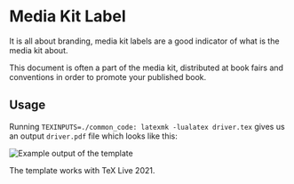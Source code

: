# Media Kit Label

It is all about branding, media kit labels are a good indicator of what is the media kit about.

This document is often a part of the media kit, distributed at book fairs and conventions in order to promote your published book.

## Usage

Running `TEXINPUTS=./common_code: latexmk -lualatex driver.tex` gives us an output `driver.pdf` file which looks like this:

![Example output of the template](https://github.com/xvrabcov/md-templates/releases/download/latest/media_kit_label-output.png)

The template works with TeX Live 2021.


